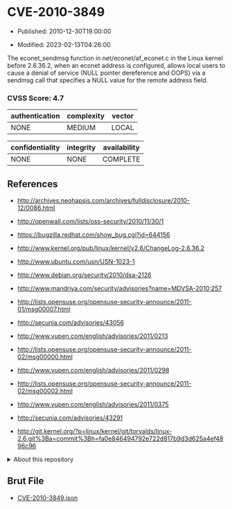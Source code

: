 # CVE-2010-3849

- Published: 2010-12-30T19:00:00

- Modified: 2023-02-13T04:26:00

The econet_sendmsg function in net/econet/af_econet.c in the Linux kernel before 2.6.36.2, when an econet address is configured, allows local users to cause a denial of service (NULL pointer dereference and OOPS) via a sendmsg call that specifies a NULL value for the remote address field.

### CVSS Score: **4.7**

| authentication | complexity | vector |
| --- | --- | --- |
| NONE | MEDIUM | LOCAL |

| confidentiality | integrity | availability |
| --- | --- | --- |
| NONE | NONE | COMPLETE |

## References

* http://archives.neohapsis.com/archives/fulldisclosure/2010-12/0086.html

* http://openwall.com/lists/oss-security/2010/11/30/1

* https://bugzilla.redhat.com/show_bug.cgi?id=644156

* http://www.kernel.org/pub/linux/kernel/v2.6/ChangeLog-2.6.36.2

* http://www.ubuntu.com/usn/USN-1023-1

* http://www.debian.org/security/2010/dsa-2126

* http://www.mandriva.com/security/advisories?name=MDVSA-2010:257

* http://lists.opensuse.org/opensuse-security-announce/2011-01/msg00007.html

* http://secunia.com/advisories/43056

* http://www.vupen.com/english/advisories/2011/0213

* http://lists.opensuse.org/opensuse-security-announce/2011-02/msg00000.html

* http://www.vupen.com/english/advisories/2011/0298

* http://lists.opensuse.org/opensuse-security-announce/2011-02/msg00002.html

* http://www.vupen.com/english/advisories/2011/0375

* http://secunia.com/advisories/43291

* http://git.kernel.org/?p=linux/kernel/git/torvalds/linux-2.6.git%3Ba=commit%3Bh=fa0e846494792e722d817b9d3d625a4ef4896c96

<details>
<summary>About this repository</summary> 

  This repository is part of the project [Live Hack CVE](https://github.com/Live-Hack-CVE). Main website can be found [www.live-hack.org](https://www.live-hack.org) 
  
  Made by [Sn0wAlice](https://github.com/Sn0wAlice) for the people that care about security and need to have a feed of the latest CVEs. Hope you enjoy it, don't forget to star the repo and follow me on [Twitter](https://twitter.com/Sn0wAlice) and [Github](https://github.com/Sn0wAlice). And that is my [personnal website](https://www.alice-snow.me/)

  - [Home Page](https://github.com/Live-Hack-CVE)
  - [Framework](https://github.com/Live-Hack-CVE/cve-framework)
  - [CVE database](https://github.com/Live-Hack-CVE/full_database)
  - [Changelog](https://github.com/Live-Hack-CVE/Changelog)
</details>

## Brut File

* [CVE-2010-3849.json](https://raw.githubusercontent.com/Live-Hack-CVE/full_database/main/cves/2010/CVE-2010-3849.json)

